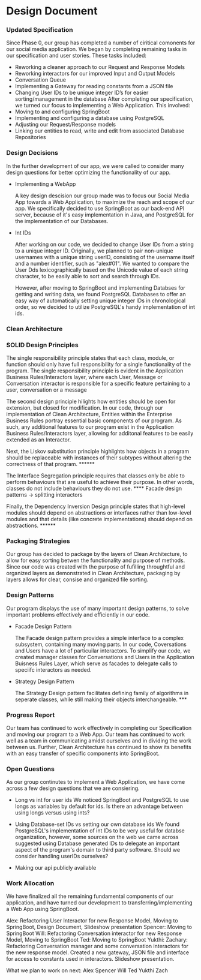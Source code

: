 # Design Document

### Updated Specification

   Since Phase 0, our group has completed a number of ciritical comonents for our social media application. We began by completing remaining tasks in our 
specification and user stories. These tasks included:
- Reworking a cleaner approach to our Request and Response Models 
- Reworking interactors for our improved Input and Output Models
- Conversation Queue
- Implementing a Gateway for reading constants from a JSON file
- Changing User IDs to be unique integer ID’s for easier sorting/management in the database
After completing our specification, we turned our focus to implementing a Web Application. This involved:
- Moving to and configuring SpringBoot
- Implementing and configuring a database using PostgreSQL
- Adjusting our Request/Response models 
- Linking our entities to read, write and edit from associated Database Repositories

### Design Decisions

   In the further development of our app, we were called to consider many design questions for better optimizing the functionality of our app.
   
 - Implementing a WebApp

   A key design descision our group made was to focus our Social Media App towards a Web Application, to maximize the reach and scope of our app. We specifically decided to use SpringBoot as our back-end API server, because of it's easy implementation in Java, and PostgreSQL for the implementation of our Databases.
   
 - Int IDs

   After working on our code, we decided to change User IDs from a string to a unique integer ID. Originally, we planned to pair non-unique usernames with a unique string userID, consisting of the username itself and a number identifier, such as "alex#01". We wanted to compare the User Dds lexicographically based on the Unicode value of each string character, to be easily able to sort and search through IDs. 
   
   However, after moving to SpringBoot and implementing Databses for getting and writing data, we found PostgreSQL Databases to offer an easy way of automatically setting unique integer IDs in chronological order, so we decided to utilize PostgreSQL's handy implementation of int ids. 

### Clean Architecture


### SOLID Design Principles

   The single responsibility principle states that each class, module, or function should only have full responsibility for a single functionality of the program. The single responsibility principle is evident in the Application Business Rules/Interactors layer, where each User, Message or Conversation interactor is responsible for a specific feature pertaining to a user, conversation or a message 

   The second design principle hilights how entities should be open for extension, but closed for modification. In our code, through our implementation of Clean Architecture, Entities within the Enterprise Business Rules portray essential basic components of our program. As such, any additional features to our program exist in the Application Business Rules/Interactors layer, allowing for additonal features to be easily extended as an Interactor.

   Next, the Liskov substitution principle highlights how objects in a program should be replaceable with instances of their subtypes without altering the correctness of that program. ******

   The Interface Segregation principle requires that classes only be able to perform behaviours that are useful to achieve their purpose. In other words, classes do not include behaviours they do not use. **** Facade design patterns -> splitting interactors

   Finally, the Dependency Inversion Design principle states that high-level modules should depend on abstractions or interfaces rather than low-level modules and that details (like concrete implementations) should depend on abstractions. ******


### Packaging Strategies

   Our group has decided to package by the layers of Clean Architecture, to allow for easy sorting betwen the functionality and purpose of methods. Since our code was created with the purpose of fufilling throughtful and organized layers as demonstrated in Clean Architecture, packaging by layers allows for clear, consise and organized file sorting. 
   
### Design Patterns

   Our program displays the use of many important design patterns, to solve important problems effectively and efficiently in our code. 
 
 - Facade Design Pattern

    The Facade design pattern provides a simple interface to a complex subsystem, containing many moving parts. In our code, Coversations and Users have a lot of particuilar interactors. To simplify our code, we created manager classes for Conversations and Users in the Application Buisness Rules Layer, which serve as facades to delegate calls to speciifc interactors as needed.

- Strategy Design Pattern

    The Strategy Design pattern facilitates defining family of algorithms in seperate classes, while still making their objects interchangeable. ***
    
### Progress Report

Our team has continued to work effectively in completing our Specification and moving our program to a Web App. Our team has continued to work well as a team in communicating amidst ourselves and in dividing the work between us.
Further, Clean Architecture has continued to show its benefits with an easy transfer of specific components into SpringBoot. 

### Open Questions

As our group continutes to implement a Web Application, we have come across a few design questions that we are consiering.
- Long vs int for user ids
We noticed SpringBoot and PostgreSQL to use longs as variables by default for ids. Is there an advantage between using longs versus using ints?

- Using Database-set IDs vs setting our own database ids
We found PostgreSQL's implementation of int IDs to be very useful for databse organization, however, some sources on the web we came across suggested using Database generated IDs to delegate an important aspect of the program's domain to third party software. Should we consider handling userIDs ourselves?
- Making our api publicly available


### Work Allocation

We have finalized all the remaining fundamental components of our application, and have turned our development to transferring/implementing a Web App using SpringBoot. 

Alex: Refactoring User Interactor for new Response Model, Moving to SpringBoot, Design Document, Slideshow presentation
Spencer: Moving to SpringBoot
Will: Refactoring Conversation interactor for new Response Model, Moving to SpringBoot
Ted: Moving to SpringBoot
Yukthi: 
Zachary: Refactoring Conversation manager and some conversation interactors for the new response model. Created a new gateway, JSON file and interface for access to constants used in interactors. Slideshow presentation.

What we plan to work on next:
Alex
Spencer
Will
Ted
Yukthi
Zach



